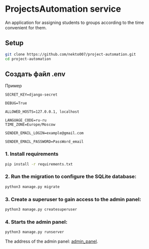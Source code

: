 # ProjectsAutomation service

An application for assigning students to groups according to the time convenient for them.


## Setup

```bash
git clone https://github.com/nekto007/project-automation.git
cd project-automation
```
## Создать файл .env

Пример
```consbashole
SECRET_KEY=django-secret

DEBUG=True

ALLOWED_HOSTS=127.0.0.1, localhost

LANGUAGE_CODE=ru-ru
TIME_ZONE=Europe/Moscow

SENDER_EMAIL_LOGIN=example@gmail.com

SENDER_EMAIL_PASSWORD=PassWord_email

```
### 1. Install requirements

```bash
pip install -r requirements.txt
```
### 2. Run the migration to configure the SQLite database:



```bash
python3 manage.py migrate
```

### 3. Create a superuser to gain access to the admin panel:

```bash
python3 manage.py createsuperuser
```

### 4. Starts the admin panel:

```bash
python3 manage.py runserver
```

The address of the admin panel: [admin_panel](http://127.0.0.1:8000/admin/).